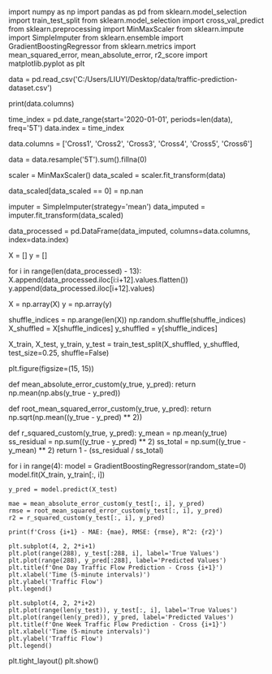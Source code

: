 import numpy as np
import pandas as pd
from sklearn.model_selection import train_test_split
from sklearn.model_selection import cross_val_predict
from sklearn.preprocessing import MinMaxScaler
from sklearn.impute import SimpleImputer
from sklearn.ensemble import GradientBoostingRegressor
from sklearn.metrics import mean_squared_error, mean_absolute_error, r2_score
import matplotlib.pyplot as plt

data = pd.read_csv('C:/Users/LIUYI/Desktop/data/traffic-prediction-dataset.csv')

print(data.columns)

time_index = pd.date_range(start='2020-01-01', periods=len(data), freq='5T')
data.index = time_index

data.columns = ['Cross1', 'Cross2', 'Cross3', 'Cross4', 'Cross5', 'Cross6']

data = data.resample('5T').sum().fillna(0)

scaler = MinMaxScaler()
data_scaled = scaler.fit_transform(data)

data_scaled[data_scaled == 0] = np.nan

imputer = SimpleImputer(strategy='mean')
data_imputed = imputer.fit_transform(data_scaled)

data_processed = pd.DataFrame(data_imputed, columns=data.columns, index=data.index)

X = []
y = []

for i in range(len(data_processed) - 13):
    X.append(data_processed.iloc[i:i+12].values.flatten())
    y.append(data_processed.iloc[i+12].values)

X = np.array(X)
y = np.array(y)

shuffle_indices = np.arange(len(X))
np.random.shuffle(shuffle_indices)
X_shuffled = X[shuffle_indices]
y_shuffled = y[shuffle_indices]

X_train, X_test, y_train, y_test = train_test_split(X_shuffled, y_shuffled, test_size=0.25, shuffle=False)

plt.figure(figsize=(15, 15))

def mean_absolute_error_custom(y_true, y_pred):
    return np.mean(np.abs(y_true - y_pred))

def root_mean_squared_error_custom(y_true, y_pred):
    return np.sqrt(np.mean((y_true - y_pred) ** 2))

def r_squared_custom(y_true, y_pred):
    y_mean = np.mean(y_true)
    ss_residual = np.sum((y_true - y_pred) ** 2)
    ss_total = np.sum((y_true - y_mean) ** 2)
    return 1 - (ss_residual / ss_total)

for i in range(4):
    model = GradientBoostingRegressor(random_state=0)
    model.fit(X_train, y_train[:, i])

    y_pred = model.predict(X_test)
    
    mae = mean_absolute_error_custom(y_test[:, i], y_pred)
    rmse = root_mean_squared_error_custom(y_test[:, i], y_pred)
    r2 = r_squared_custom(y_test[:, i], y_pred)

    print(f'Cross {i+1} - MAE: {mae}, RMSE: {rmse}, R^2: {r2}')

    plt.subplot(4, 2, 2*i+1)
    plt.plot(range(288), y_test[:288, i], label='True Values')
    plt.plot(range(288), y_pred[:288], label='Predicted Values')
    plt.title(f'One Day Traffic Flow Prediction - Cross {i+1}')
    plt.xlabel('Time (5-minute intervals)')
    plt.ylabel('Traffic Flow')
    plt.legend()

    plt.subplot(4, 2, 2*i+2)
    plt.plot(range(len(y_test)), y_test[:, i], label='True Values')
    plt.plot(range(len(y_pred)), y_pred, label='Predicted Values')
    plt.title(f'One Week Traffic Flow Prediction - Cross {i+1}')
    plt.xlabel('Time (5-minute intervals)')
    plt.ylabel('Traffic Flow')
    plt.legend()

plt.tight_layout()
plt.show()
